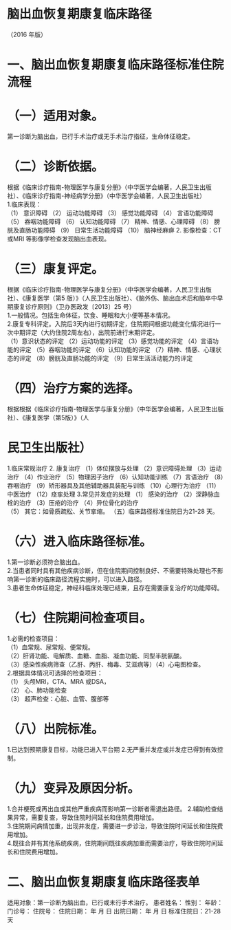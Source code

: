 # 脑出血恢复期康复临床路径  
（2016 年版）  
# 一、脑出血恢复期康复临床路径标准住院流程  
# （一）适用对象。  
第一诊断为脑出血，已行手术治疗或无手术治疗指征，生命体征稳定。  
# （二）诊断依据。  
根据《临床诊疗指南-物理医学与康复分册》（中华医学会编著，人民卫生出版社）、《临床诊疗指南-神经病学分册》（中华医学会编著，人民卫生出版社）  
1.临床表现：  
（1） 意识障碍 （2） 运动功能障碍 （3） 感觉功能障碍 （4） 言语功能障碍 （5） 吞咽功能障碍 （6） 认知功能障碍 （7） 精神、情感、心理障碍 （8） 膀胱及直肠功能障碍 （9） 日常生活功能障碍 （10） 脑神经麻痹 2. 影像检查：CT 或MRI 等影像学检查发现脑出血表现。  
# （三）康复评定。  
根据《临床诊疗指南-物理医学与康复分册》（中华医学会编著，人民卫生出版社）、《康复医学（第5 版）》（人民卫生出版社）、《脑外伤、脑出血术后和脑卒中早期康复诊疗原则》（卫办医政发〔2013〕25 号）  
1.一般情况。包括生命体征，饮食、睡眠和大小便等基本情况。  
2.康复专科评定。入院后3天内进行初期评定，住院期间根据功能变化情况进行一次中期评定（大约住院2周左右），出院前进行末期评定。  
（1）意识状态的评定 
（2）运动功能的评定 
（3）感觉功能的评定 
（4）言语功能的评定 
（5）吞咽功能的评定 
（6）认知功能的评定 
（7）精神、情感、心理状态的评定 
（8）膀胱及直肠功能的评定 
（9）日常生活活动能力的评定  
# （四）治疗方案的选择。  
根据根据《临床诊疗指南-物理医学与康复分册》（中华医学会编著，人民卫生出版社）、《康复医学（第5版）》（人  
# 民卫生出版社）  
1.临床常规治疗  2. 康复治疗  （1）体位摆放与处理 （2）意识障碍处理 （3）运动治疗 （4）作业治疗 （5）物理因子治疗 （6）认知功能训练 （7）言语治疗 （8）吞咽治疗 （9）矫形器具及其他辅助器具装配与训练 （10）心理行为治疗 （11）中医治疗 （12）痉挛处理 3.常见并发症的处理 （1） 感染的治疗  （2）深静脉血栓的治疗 （3）压疮的治疗 （4）异位骨化的治疗  
（5） 其它：如骨质疏松、关节挛缩。 （五）临床路径标准住院日为21-28 天。  
# （六）进入临床路径标准。  
1.第一诊断必须符合脑出血。  
2.当患者同时具有其他疾病诊断，但在住院期间控制良好、不需要特殊处理也不影响第一诊断的临床路径流程实施时，可以进入路径。  
3.患者生命体征稳定，神经科临床处理已结束，且存在需要康复治疗的功能障碍。  
# （七）住院期间检查项目。  
1.必需的检查项目：  
（1）血常规、尿常规、便常规。  
（2）肝肾功能、电解质、血糖、血脂、凝血功能、同型半胱氨酸。  
（3）感染性疾病筛查（乙肝、丙肝、梅毒、艾滋病等）（4）心电图检查。  
2.根据具体情况可选择的检查项目：  
（1） 头颅MRI，CTA、MRA 或DSA，  
（2） 心、肺功能检查  
（3） 超声检查：心脏、血管、腹部等  
# （八）出院标准。  
1.已达到预期康复目标，功能已进入平台期 2.无严重并发症或并发症已得到有效控制。  
# （九）变异及原因分析。  
1.合并梗死或再出血或其他严重疾病而影响第一诊断者需退出路径。 2.辅助检查结果异常，需要复查，导致住院时间延长和住院费用增加。  
3.住院期间病情加重，出现并发症，需要进一步诊治，导致住院时间延长和住院费用增加。  
4.既往合并有其他系统疾病，住院期间既往疾病加重而需要治疗，导致住院时间延长和住院费用增加。  
# 二、脑出血恢复期康复临床路径表单  
适用对象：第一诊断为脑出血，已行或未行手术治疗。  患者姓名：             性别：     年龄：    门诊号：      住院号：             住院日期：    年    月    日  出院日期：    年    月    日  标准住院日：21-28 天  
